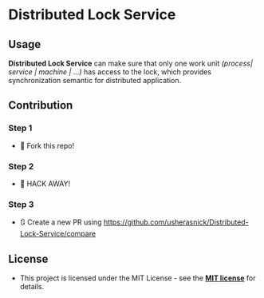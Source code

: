 # Distributed Lock Service

## Usage

**Distributed Lock Service** can make sure that only one work unit *(process| service | machine | ...)* has access to the lock, which provides synchronization semantic for distributed application. 

## Contribution

### Step 1

* 🍴 Fork this repo!

### Step 2

* 🔨 HACK AWAY!

### Step 3

* 🔃 Create a new PR using https://github.com/usherasnick/Distributed-Lock-Service/compare

## License

* This project is licensed under the MIT License - see the **[MIT license](http://opensource.org/licenses/mit-license.php)** for details.
